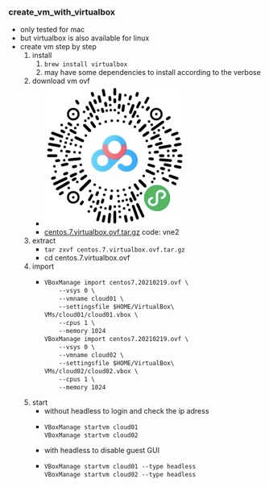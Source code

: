 ### create_vm_with_virtualbox

* only tested for mac
* but virtualbox is also available for linux
* create vm step by step
    1. install
        1. ```brew install virtualbox```
        2. may have some dependencies to install according to the verbose
    2. download vm ovf
        * ![binary_code_for_vm_ovf.png](binary_code_for_vm_ovf.png)
        * [centos.7.virtualbox.ovf.tar.gz](https://pan.baidu.com/s/1HpCvnnXlKRJrgF7jbmUvvQ) code: vne2
    3. extract
        * ```tar zxvf centos.7.virtualbox.ovf.tar.gz```
        * cd centos.7.virtualbox.ovf
    4. import
        * ```shell
          VBoxManage import centos7.20210219.ovf \
              --vsys 0 \
              --vmname cloud01 \
              --settingsfile $HOME/VirtualBox\ VMs/cloud01/cloud01.vbox \
              --cpus 1 \
              --memory 1024
          VBoxManage import centos7.20210219.ovf \
              --vsys 0 \
              --vmname cloud02 \
              --settingsfile $HOME/VirtualBox\ VMs/cloud02/cloud02.vbox \
              --cpus 1 \
              --memory 1024
          ```
    5. start
        * without headless to login and check the ip adress
        * ```shell
          VBoxManage startvm cloud01
          VBoxManage startvm cloud02
          ```
        * with headless to disable guest GUI
        * ```shell
          VBoxManage startvm cloud01 --type headless
          VBoxManage startvm cloud02 --type headless
          ```
